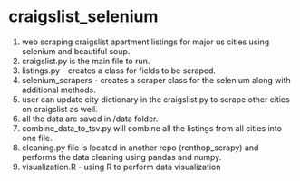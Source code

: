# craigslist_selenium

1. web scraping craigslist apartment listings for major us cities using selenium and beautiful soup.
2. craigslist.py is the main file to run.
3. listings.py - creates a class for fields to be scraped.
4. selenium_scrapers - creates a scraper class for the selenium along with additional methods.
5. user can update city dictionary in the craigslist.py to scrape other cities on craigslist as well.
6. all the data are saved in /data folder.
7. combine_data_to_tsv.py will combine all the listings from all cities into one file.
8. cleaning.py file is located in another repo (renthop_scrapy) and performs the data cleaning using pandas and numpy.
9. visualization.R - using R to perform data visualization
